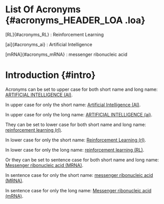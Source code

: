 # List Of Acronyms {#acronyms_HEADER_LOA .loa}

[RL]{#acronyms_RL}
:   Reinforcement Learning

[ai]{#acronyms_ai}
:   Artificial Intelligence

[mRNA]{#acronyms_mRNA}
:   messenger ribonucleic acid

# Introduction {#intro}

Acronyms can be set to upper case for both short name and long name: [ARTIFICIAL INTELLIGENCE (AI)](#acronyms_ai).

In upper case for only the short name: [Artificial Intelligence (AI)](#acronyms_ai).

In upper case for only the long name: [ARTIFICIAL INTELLIGENCE (ai)](#acronyms_ai).

They can be set to lower case for both short name and long name: [reinforcement learning (rl)](#acronyms_RL).

In lower case for only the short name: [Reinforcement Learning (rl)](#acronyms_RL).

In lower case for only the long name: [reinforcement learning (RL)](#acronyms_RL).

Or they can be set to sentence case for both short name and long name: [Messenger ribonucleic acid (MRNA)](#acronyms_mRNA).

In sentence case for only the short name: [messenger ribonucleic acid (MRNA)](#acronyms_mRNA).

In sentence case for only the long name: [Messenger ribonucleic acid (mRNA)](#acronyms_mRNA).
